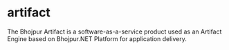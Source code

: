 # artifact
The Bhojpur Artifact is a software-as-a-service product used as an Artifact Engine based on Bhojpur.NET Platform for application delivery.
